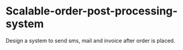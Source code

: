 # Scalable-order-post-processing-system
Design a system to send sms, mail and invoice after order is placed.
